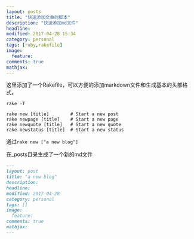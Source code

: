 ```yaml
---
layout: posts
title: "快速添加文章的脚本"
description: "快速添加md文件"
headline:
modified: 2017-04-28 15:34
category: personal
tags: [ruby,rakefile]
image:
  feature:
comments: true
mathjax:
---
```

这里添加了一个Rakefile，可以方便的添加markdown文件和生成基本的头部格式。
```
rake -T

rake new [title]        # Start a new post
rake newpage [title]    # Start a new page
rake newquote [title]   # Start a new quote
rake newstatus [title]  # Start a new status
```
通过```rake new ["a new blog"]```

在_posts目录生成了一个新的md文件  
```markdown
---
layout: post
title: "a new blog"
description:
headline:
modified: 2017-04-28
category: personal
tags: []
image:
  feature:
comments: true
mathjax:
---
```

